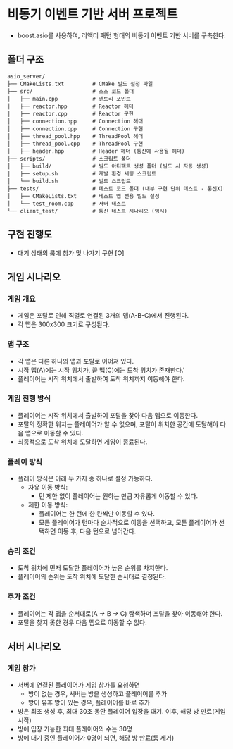 # 비동기 이벤트 기반 서버 프로젝트
- boost.asio를 사용하여, 리액터 패턴 형태의 비동기 이벤트 기반 서버를 구축한다.

## 폴더 구조
```plain
asio_server/
├── CMakeLists.txt         # CMake 빌드 설정 파일
├── src/                   # 소스 코드 폴더
│   ├── main.cpp           # 엔트리 포인트
│   ├── reactor.hpp        # Reactor 헤더
│   ├── reactor.cpp        # Reactor 구현
│   ├── connection.hpp     # Connection 헤더
│   ├── connection.cpp     # Connection 구현
│   ├── thread_pool.hpp    # ThreadPool 헤더
│   ├── thread_pool.cpp    # ThreadPool 구현
│   ├── header.hpp         # Header 헤더 (통신에 사용될 헤더)
├── scripts/               # 스크립트 폴더
│   ├── build/             # 빌드 아티팩트 생성 폴더 (빌드 시 자동 생성)
│   ├── setup.sh           # 개발 환경 세팅 스크립트
│   └── build.sh           # 빌드 스크립트
├── tests/                 # 테스트 코드 폴더 (내부 구현 단위 테스트 - 통신X)
│   ├── CMakeLists.txt     # 테스트 앱 전용 빌드 설정
│   └── test_room.cpp      # 서버 테스트
└── client_test/           # 통신 테스트 시나리오 (임시)
```

## 구현 진행도
- 대기 상태의 룸에 참가 및 나가기 구현 [O]

## 게임 시나리오
### 게임 개요
- 게임은 포탈로 인해 직렬로 연결된 3개의 맵(A-B-C)에서 진행된다.
- 각 맵은 300x300 크기로 구성된다.
### 맵 구조
- 각 맵은 다른 하나의 맵과 포탈로 이어져 있다.
- 시작 맵(A)에는 시작 위치가, 끝 맵(C)에는 도착 위치가 존재한다.'
- 플레이어는 시작 위치에서 출발하여 도착 위치까지 이동해야 한다.
### 게임 진행 방식
- 플레이어는 시작 위치에서 출발하여 포탈을 찾아 다음 맵으로 이동한다.
- 포탈의 정확한 위치는 플레이어가 알 수 없으며, 포탈이 위치한 공간에 도달해야 다음 맵으로 이동할 수 있다.
- 최종적으로 도착 위치에 도달하면 게임이 종료된다.
### 플레이 방식
- 플레이 방식은 아래 두 가지 중 하나로 설정 가능하다.
    - 자유 이동 방식:
        - 턴 제한 없이 플레이어는 원하는 만큼 자유롭게 이동할 수 있다.
    - 제한 이동 방식:
        - 플레이어는 한 턴에 한 칸씩만 이동할 수 있다.
        - 모든 플레이어가 턴마다 순차적으로 이동을 선택하고, 모든 플레이어가 선택하면 이동 후, 다음 턴으로 넘어간다.
### 승리 조건
- 도착 위치에 먼저 도달한 플레이어가 높은 순위를 차지한다.
- 플레이어의 순위는 도착 위치에 도달한 순서대로 결정된다.
### 추가 조건
- 플레이어는 각 맵을 순서대로(A -> B -> C) 탐색하며 포탈을 찾아 이동해야 한다.
- 포탈을 찾지 못한 경우 다음 맵으로 이동할 수 없다.

## 서버 시나리오
### 게임 참가
- 서버에 연결된 플레이어가 게임 참가를 요청하면
    - 방이 없는 경우, 서버는 방을 생성하고 플레이어를 추가
    - 방이 유휴 방이 있는 경우, 플레이어를 바로 추가
- 방은 최초 생성 후, 최대 30초 동안 플레이어 입장을 대기. 이후, 해당 방 만료(게임 시작)
- 방에 입장 가능한 최대 플레이어의 수는 30명
- 방에 대기 중인 플레이어가 0명이 되면, 해당 방 만료(룸 제거)